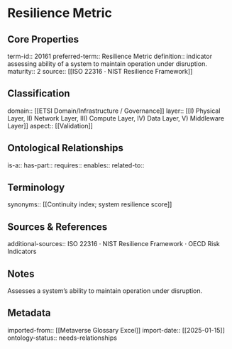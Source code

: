 # Resilience Metric

## Core Properties
term-id:: 20161
preferred-term:: Resilience Metric
definition:: indicator assessing ability of a system to maintain operation under disruption.
maturity:: 2
source:: [[ISO 22316 · NIST Resilience Framework]]

## Classification
domain:: [[ETSI Domain/Infrastructure / Governance]]
layer:: [[I) Physical Layer, II) Network Layer, III) Compute Layer, IV) Data Layer, V) Middleware Layer]]
aspect:: [[Validation]]

## Ontological Relationships
is-a:: 
has-part:: 
requires:: 
enables:: 
related-to:: 

## Terminology
synonyms:: [[Continuity index; system resilience score]]

## Sources & References
additional-sources:: ISO 22316 · NIST Resilience Framework · OECD Risk Indicators

## Notes
Assesses a system’s ability to maintain operation under disruption.

## Metadata
imported-from:: [[Metaverse Glossary Excel]]
import-date:: [[2025-01-15]]
ontology-status:: needs-relationships